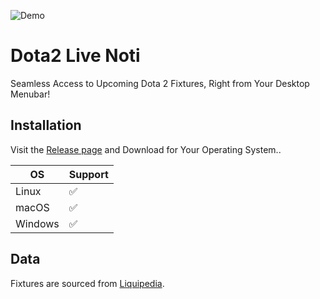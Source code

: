 ![Demo](https://res.cloudinary.com/pyaesoneaung/image/upload/v1691250350/opensources/dota2-live-noti/demo.png)

# Dota2 Live Noti

Seamless Access to Upcoming Dota 2 Fixtures, Right from Your Desktop Menubar!

## Installation

Visit the [Release page](https://github.com/PyaeSoneAungRgn/dota2-live-noti/releases) and Download for Your Operating System..

| OS  | Support |
| ------------- | ------------- |
| Linux  | ✅ |
| macOS  | ✅ |
| Windows  | ✅ |

## Data

Fixtures are sourced from [Liquipedia](https://liquipedia.net/dota2/Liquipedia:Upcoming_and_ongoing_matches).

